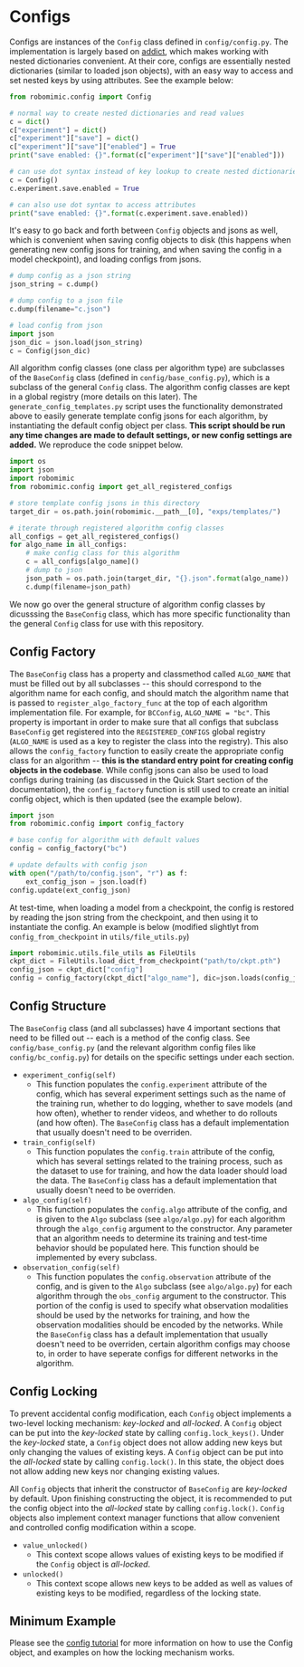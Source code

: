 # Configs

Configs are instances of the `Config` class defined in `config/config.py`. The implementation is largely based on [addict](https://github.com/mewwts/addict), which makes working with nested dictionaries convenient. At their core, configs are essentially nested dictionaries (similar to loaded json objects), with an easy way to access and set nested keys by using attributes. See the example below:

```python
from robomimic.config import Config

# normal way to create nested dictionaries and read values
c = dict()
c["experiment"] = dict()
c["experiment"]["save"] = dict()
c["experiment"]["save"]["enabled"] = True
print("save enabled: {}".format(c["experiment"]["save"]["enabled"]))

# can use dot syntax instead of key lookup to create nested dictionaries
c = Config()
c.experiment.save.enabled = True

# can also use dot syntax to access attributes
print("save enabled: {}".format(c.experiment.save.enabled))
```

It's easy to go back and forth between `Config` objects and jsons as well, which is convenient when saving config objects to disk (this happens when generating new config jsons for training, and when saving the config in a model checkpoint), and loading configs from jsons.

```python
# dump config as a json string
json_string = c.dump()

# dump config to a json file
c.dump(filename="c.json")

# load config from json
import json
json_dic = json.load(json_string)
c = Config(json_dic)
```

All algorithm config classes (one class per algorithm type) are subclasses of the `BaseConfig` class (defined in `config/base_config.py`), which is a subclass of the general `Config` class. The algorithm config classes are kept in a global registry (more details on this later). The `generate_config_templates.py` script uses the functionality demonstrated above to easily generate template config jsons for each algorithm, by instantiating the default config object per class. **This script should be run any time changes are made to default settings, or new config settings are added.** We reproduce the code snippet below.

```python
import os
import json
import robomimic
from robomimic.config import get_all_registered_configs

# store template config jsons in this directory
target_dir = os.path.join(robomimic.__path__[0], "exps/templates/")

# iterate through registered algorithm config classes
all_configs = get_all_registered_configs()
for algo_name in all_configs:
    # make config class for this algorithm
    c = all_configs[algo_name]()
    # dump to json
    json_path = os.path.join(target_dir, "{}.json".format(algo_name))
    c.dump(filename=json_path)
```

We now go over the general structure of algorithm config classes by dicusssing the `BaseConfig` class, which has more specific functionality than the general `Config` class for use with this repository. 

## Config Factory

The `BaseConfig` class has a property and classmethod called `ALGO_NAME` that must be filled out by all subclasses -- this should correspond to the algorithm name for each config, and should match the algorithm name that is passed to `register_algo_factory_func` at the top of each algorithm implementation file. For example, for `BCConfig`, `ALGO_NAME = "bc"`. This property is important in order to make sure that all configs that subclass `BaseConfig` get registered into the `REGISTERED_CONFIGS` global registry (`ALGO_NAME` is used as a key to register the class into the registry). This also allows the `config_factory` function to easily create the appropriate config class for an algorithm -- **this is the standard entry point for creating config objects in the codebase**. While config jsons can also be used to load configs during training (as discussed in the Quick Start section of the documentation), the `config_factory` function is still used to create an initial config object, which is then updated (see the example below).

```python
import json
from robomimic.config import config_factory

# base config for algorithm with default values
config = config_factory("bc")

# update defaults with config json
with open("/path/to/config.json", "r") as f:
    ext_config_json = json.load(f)
config.update(ext_config_json)
```

At test-time, when loading a model from a checkpoint, the config is restored by reading the json string from the checkpoint, and then using it to instantiate the config. An example is below (modified slightlyt from `config_from_checkpoint` in `utils/file_utils.py`)

```python
import robomimic.utils.file_utils as FileUtils
ckpt_dict = FileUtils.load_dict_from_checkpoint("path/to/ckpt.pth")
config_json = ckpt_dict["config"]
config = config_factory(ckpt_dict["algo_name"], dic=json.loads(config_json))
```

## Config Structure

The `BaseConfig` class (and all subclasses) have 4 important sections that need to be filled out -- each is a method of the config class. See `config/base_config.py` (and the relevant algorithm config files like `config/bc_config.py`) for details on the specific settings under each section.

- `experiment_config(self)`
  - This function populates the `config.experiment` attribute of the config, which has several experiment settings such as the name of the training run, whether to do logging, whether to save models (and how often), whether to render videos, and whether to do rollouts (and how often). The `BaseConfig` class has a default implementation that usually doesn't need to be overriden.
- `train_config(self)`
  - This function populates the `config.train` attribute of the config, which has several settings related to the training process, such as the dataset to use for training, and how the data loader should load the data. The `BaseConfig` class has a default implementation that usually doesn't need to be overriden.
- `algo_config(self)`
  - This function populates the `config.algo` attribute of the config, and is given to the `Algo` subclass (see `algo/algo.py`) for each algorithm through the `algo_config` argument to the constructor. Any parameter that an algorithm needs to determine its training and test-time behavior should be populated here. This function should be implemented by every subclass.
- `observation_config(self)`
  - This function populates the `config.observation` attribute of the config, and is given to the `Algo` subclass (see `algo/algo.py`) for each algorithm through the `obs_config` argument to the constructor. This portion of the config is used to specify what observation modalities should be used by the networks for training, and how the observation modalities should be encoded by the networks. While the `BaseConfig` class has a default implementation that usually doesn't need to be overriden, certain algorithm configs may choose to, in order to have seperate configs for different networks in the algorithm. 

## Config Locking

To prevent accidental config modification, each `Config` object implements a two-level locking mechanism: _key-locked_ and _all-locked_. A `Config` object can be put into the _key-locked_ state by calling `config.lock_keys()`. Under the _key-locked_  state, a `Config` object does not allow adding new keys but only changing the values of existing keys. A `Config` object can be put into the _all-locked_ state by calling `config.lock()`. In this state, the object does not allow adding new keys nor changing existing values.

All `Config` objects that inherit the constructor of `BaseConfig` are _key-locked_ by default. Upon finishing constructing the object, it is recommended to put the config object into the _all-locked_ state by calling `config.lock()`. `Config` objects also implement context manager functions that allow convenient and controlled config modification within a scope.

- `value_unlocked()`
  - This context scope allows values of existing keys to be modified if the `Config` object is _all-locked_.
- `unlocked()`
  - This context scope allows new keys to be added as well as values of existing keys to be modified, regardless of the locking state.

## Minimum Example

Please see the [config tutorial](../tutorials/configs.html) for more information on how to use the Config object, and examples on how the locking mechanism works.

